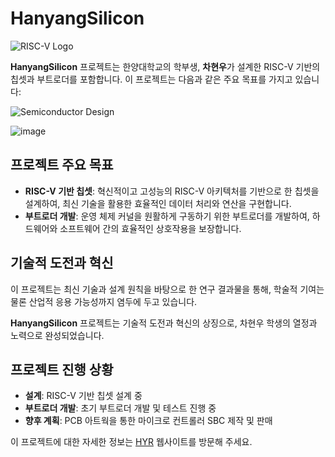 # HanyangSilicon

![RISC-V Logo](https://upload.wikimedia.org/wikipedia/commons/9/9a/RISC-V-logo.svg) <!-- Replace with actual RISC-V logo URL -->

**HanyangSilicon** 프로젝트는 한양대학교의 학부생, **차현우**가 설계한 RISC-V 기반의 칩셋과 부트로더를 포함합니다. 이 프로젝트는 다음과 같은 주요 목표를 가지고 있습니다:

![Semiconductor Design](https://news.lxsemicon.com/wp-content/uploads/2023/01/230112_LX%EC%84%B8%EB%AF%B8%EC%BD%98_%EB%B0%98%EB%8F%84%EC%B2%B4%EC%9D%B4%EC%95%BC%EA%B8%B0_1_%EB%89%B4%EC%8A%A4%EC%B1%84%EB%84%90%EC%9B%90%EA%B3%A0_02.jpg) <!-- Replace with actual semiconductor design image URL -->

![image](https://github.com/user-attachments/assets/0ac8be3a-4dc0-48e1-bc2e-98915966f84d)

## 프로젝트 주요 목표

- **RISC-V 기반 칩셋**: 혁신적이고 고성능의 RISC-V 아키텍처를 기반으로 한 칩셋을 설계하여, 최신 기술을 활용한 효율적인 데이터 처리와 연산을 구현합니다.
- **부트로더 개발**: 운영 체제 커널을 원활하게 구동하기 위한 부트로더를 개발하여, 하드웨어와 소프트웨어 간의 효율적인 상호작용을 보장합니다.

## 기술적 도전과 혁신

이 프로젝트는 최신 기술과 설계 원칙을 바탕으로 한 연구 결과물을 통해, 학술적 기여는 물론 산업적 응용 가능성까지 염두에 두고 있습니다. 

**HanyangSilicon** 프로젝트는 기술적 도전과 혁신의 상징으로, 차현우 학생의 열정과 노력으로 완성되었습니다.

## 프로젝트 진행 상황

- **설계**: RISC-V 기반 칩셋 설계 중
- **부트로더 개발**: 초기 부트로더 개발 및 테스트 진행 중
- **향후 계획**: PCB 아트웍을 통한 마이크로 컨트롤러 SBC 제작 및 판매


이 프로젝트에 대한 자세한 정보는 [HYR](https://hyr.kr) 웹사이트를 방문해 주세요.
